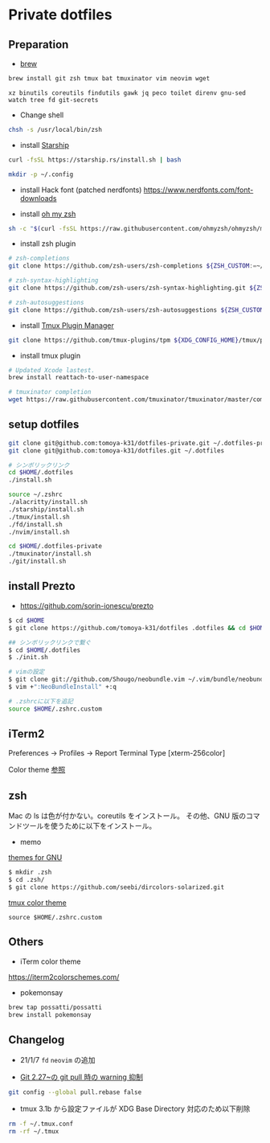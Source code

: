 # Private dotfiles

## Preparation

- [brew](https://brew.sh/)

```sh
brew install git zsh tmux bat tmuxinator vim neovim wget
```

```
xz binutils coreutils findutils gawk jq peco toilet direnv gnu-sed watch tree fd git-secrets
```

- Change shell

```sh
chsh -s /usr/local/bin/zsh
```

- install [Starship](https://starship.rs/)

```sh
curl -fsSL https://starship.rs/install.sh | bash
```

```sh
mkdir -p ~/.config
```

- install Hack font (patched nerdfonts)
  https://www.nerdfonts.com/font-downloads

- install [oh my zsh](https://github.com/ohmyzsh/ohmyzsh)

```sh
sh -c "$(curl -fsSL https://raw.githubusercontent.com/ohmyzsh/ohmyzsh/master/tools/install.sh)"
```

- install zsh plugin

```sh
# zsh-completions
git clone https://github.com/zsh-users/zsh-completions ${ZSH_CUSTOM:=~/.oh-my-zsh/custom}/plugins/zsh-completions

# zsh-syntax-highlighting
git clone https://github.com/zsh-users/zsh-syntax-highlighting.git ${ZSH_CUSTOM:-~/.oh-my-zsh/custom}/plugins/zsh-syntax-highlighting

# zsh-autosuggestions
git clone https://github.com/zsh-users/zsh-autosuggestions ${ZSH_CUSTOM:-~/.oh-my-zsh/custom}/plugins/zsh-autosuggestions
```

- install [Tmux Plugin Manager](https://github.com/tmux-plugins/tpm)

```sh
git clone https://github.com/tmux-plugins/tpm ${XDG_CONFIG_HOME}/tmux/plugins/tpm
```

- install tmux plugin

```sh
# Updated Xcode lastest.
brew install reattach-to-user-namespace

# tmuxinator completion
wget https://raw.githubusercontent.com/tmuxinator/tmuxinator/master/completion/tmuxinator.zsh -O /usr/local/share/zsh/site-functions/_tmuxinator
```

## setup dotfiles

```sh
git clone git@github.com:tomoya-k31/dotfiles-private.git ~/.dotfiles-private
git clone git@github.com:tomoya-k31/dotfiles.git ~/.dotfiles

# シンボリックリンク
cd $HOME/.dotfiles
./install.sh

source ~/.zshrc
./alacritty/install.sh
./starship/install.sh
./tmux/install.sh
./fd/install.sh
./nvim/install.sh

cd $HOME/.dotfiles-private
./tmuxinator/install.sh
./git/install.sh
```

## install Prezto

- https://github.com/sorin-ionescu/prezto

```sh
$ cd $HOME
$ git clone https://github.com/tomoya-k31/dotfiles .dotfiles && cd $HOME/.dotfiles

## シンボリックリンクで繋ぐ
$ cd $HOME/.dotfiles
$ ./init.sh

# vimの設定
$ git clone git://github.com/Shougo/neobundle.vim ~/.vim/bundle/neobundle.vim
$ vim +":NeoBundleInstall" +:q

# .zshrcに以下を追記
source $HOME/.zshrc.custom
```

## iTerm2

Preferences -> Profiles -> Report Terminal Type [xterm-256color]

Color theme [参照](https://github.com/altercation/solarized/tree/master/iterm2-colors-solarized)

## zsh

Mac の ls は色が付かない。coreutils をインストール。
その他、GNU 版のコマンドツールを使うために以下をインストール。

- memo

[themes for GNU](https://github.com/seebi/dircolors-solarized)

```sh
$ mkdir .zsh
$ cd .zsh/
$ git clone https://github.com/seebi/dircolors-solarized.git
```

[tmux color theme](https://github.com/seebi/tmux-colors-solarized)

```
source $HOME/.zshrc.custom
```

## Others

- iTerm color theme

https://iterm2colorschemes.com/

- pokemonsay

```sh
brew tap possatti/possatti
brew install pokemonsay
```

## Changelog

- 21/1/7
  `fd` `neovim` の追加

- [Git 2.27~の git pull 時の warning 抑制](https://qiita.com/tearoom6/items/0237080aaf2ad46b1963)

```sh
git config --global pull.rebase false
```

- tmux 3.1b から設定ファイルが XDG Base Directory 対応のため以下削除

```sh
rm -f ~/.tmux.conf
rm -rf ~/.tmux
```
